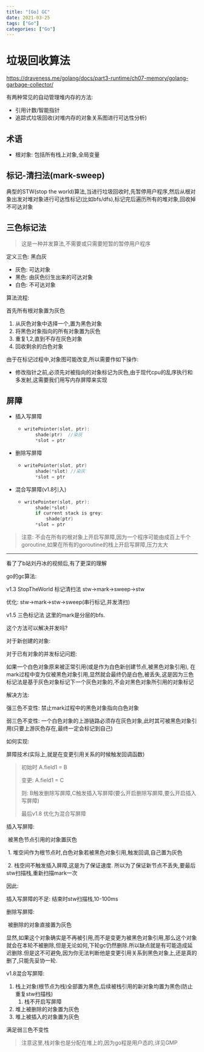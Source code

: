```yaml
---
title: "[Go] GC"
date: 2021-03-25
tags: ["Go"]
categories: ["Go"]
---
```


# 垃圾回收算法

https://draveness.me/golang/docs/part3-runtime/ch07-memory/golang-garbage-collector/

有两种常见的自动管理堆内存的方法:

- 引用计数/智能指针
- 追踪式垃圾回收(对堆内存的对象关系图进行可达性分析)

## 术语

- 根对象: 包括所有栈上对象,全局变量

## 标记-清扫法(mark-sweep)

典型的STW(stop the world)算法,当进行垃圾回收时,先暂停用户程序,然后从根对象出发对堆对象进行可达性标记(比如bfs/dfs),标记完后遍历所有的堆对象,回收掉不可达对象

## 三色标记法

> 这是一种并发算法,不需要或只需要短暂的暂停用户程序

定义三色: 黑白灰

- 灰色: 可达对象
- 黑色: 由灰色衍生出来的可达对象
- 白色: 不可达对象

算法流程:

首先所有根对象置为灰色

1. 从灰色对象中选择一个,置为黑色对象
2. 将黑色对象指向的所有对象置为灰色
3. 重复1,2,直到不存在灰色对象
4. 回收剩余的白色对象

由于在标记过程中,对象图可能改变,所以需要作如下操作:

- 修改指针之前,必须先对被指向的对象标记为灰色,由于现代cpu的乱序执行和多发射,这需要我们用写内存屏障来实现

## 屏障

- 插入写屏障

  - ```go
    writePointer(slot, ptr):
        shade(ptr)  //染灰
        *slot = ptr
    ```

- 删除写屏障

  - ```go
    writePointer(slot, ptr)
        shade(*slot) //染灰
        *slot = ptr
    ```

- 混合写屏障(v1.8引入)

  - ```go
    writePointer(slot, ptr):
        shade(*slot)
        if current stack is grey:
            shade(ptr)
        *slot = ptr
    ```

> 注意: 不会在所有的根对象上开启写屏障,因为一个程序可能由成百上千个goroutine,如果在所有的goroutine的栈上开启写屏障,压力太大





---





看了了b站刘丹冰的视频后,有了更深的理解

go的gc算法:

v1.3 StopTheWorld 标记清扫法 stw->mark->sweep->stw

优化: stw->mark->stw->sweep(串行标记,并发清扫)

v1.5 三色标记法 这里的mark是分层的bfs.

这个方法可以解决并发吗?

对于新创建的对象:



对于已有对象的并发标记问题:

如果一个白色对象原来被正常引用(或是作为白色新创建节点,被黑色对象引用), 在mark过程中变为仅被黑色对象引用,显然就会最终仍是白色,被丢失,这是因为三色标记法是基于灰色对象标记下一个灰色对象的,不会对黑色对象所引用的对象标记

解决方法:

强三色不变性: 禁止mark过程中的黑色对象指向白色对象

弱三色不变性: 一个白色对象的上游链路必须存在灰色对象,此时其可被黑色对象引用(只要上游灰色存在,最终一定会标记到自己)

如何实现:

屏障技术(实际上,就是在变更引用关系的时候触发回调函数)

> 初始时 A.field1 = B
>
> 变更: A.field1 = C
>
> 则: B触发删除写屏障,C触发插入写屏障(要么开启删除写屏障,要么开启插入写屏障)
>
> 最后v1.8 优化为混合写屏障

插入写屏障:

​	被黑色节点引用的对象置灰色

​	1. 堆空间作为根节点时,白色对象若被黑色对象引用,触发回调,自己置为灰色

​	2. 栈空间不触发插入屏障,这是为了保证速度. 所以为了保证新节点不丢失,要最后stw扫描栈,重新扫描mark一次

因此:

插入写屏障的不足: 结束时stw扫描栈,10-100ms



删除写屏障:

​	被删除的对象直接置为灰色

​	显然,如果这个对象确实是不再被引用,而不是变更为被黑色对象引用,那么这个对象就会在本轮不被删除,但是无论如何,下轮gc仍然删除.所以缺点就是有可能造成延迟删除.但是这不可避免,因为你无法判断他是变更引用关系到黑色对象上,还是真的删了,只能先妥协一轮.



v1.8混合写屏障:

1. 栈上对象(根节点为栈)全部置为黑色,后续被栈引用的新对象均置为黑色(防止重复stw扫描栈)
   1. 栈不开启写屏障
2. 堆上被删除的对象置为灰色
3. 堆上被插入的对象置为灰色

满足弱三色不变性

> 注意这里,栈对象也是分配在堆上的,因为go程是用户态的,详见GMP

